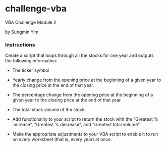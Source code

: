 # challenge-vba
VBA Challenge Module 2

by Sungmin Yim

### Instructions ###
Create a script that loops through all the stocks for one year and outputs the following information:

* The ticker symbol

* Yearly change from the opening price at the beginning of a given year to the closing price at the end of that year.

* The percentage change from the opening price at the beginning of a given year to the closing price at the end of that year.

* The total stock volume of the stock.

* Add functionality to your script to return the stock with the "Greatest % increase", "Greatest % decrease", and "Greatest total volume".

* Make the appropriate adjustments to your VBA script to enable it to run on every worksheet (that is, every year) at once.
